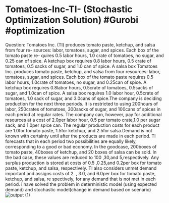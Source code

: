 # Tomatoes-Inc-TI- (Stochastic Optimization Solution) #Gurobi #optimization
Question: Tomatoes Inc. (TI) ﻿produces tomato paste, ketchup, and salsa from four re- ﻿sources: labor, tomatoes, sugar, and spices. Each box of the tomato paste re- ﻿quires 0.5 ﻿labor hours, 1.0 ﻿crate of tomatoes, no sugar, and 0.25 ﻿can of spice. A ketchup box requires 0.8 ﻿labor hours, 0.5 ﻿crate of tomatoes, 0.5 ﻿sacks of sugar, and 1.0 ﻿can of spice. A salsa box
Tomatoes Inc. ﻿produces tomato paste, ketchup, and salsa from four re﻿sources: labor, tomatoes, sugar, and spices. Each box of the tomato paste requires 0.5 ﻿labor hours, 1.0﻿crate of tomatoes, no sugar, and 0.25﻿can of spice. A ketchup box requires 0.8labor hours, 0.5﻿crate of tomatoes, 0.5sacks of sugar, and 1.0﻿can of spice. A salsa box requires 1.0 ﻿labor hour, 0.5﻿crate of tomatoes, 1.0 ﻿sack of sugar, and 3.0﻿cans of spice.The company is deciding production for the next three periods. It is restricted to using 200﻿hours of labor, 250﻿crates of tomatoes, 300sacks of sugar, and 100cans of spices in each period at regular rates. The company can, however, pay for additional resources at a cost of 2.0﻿per labor hour, 0.5 ﻿per tomato crate,1.0 ﻿per sugar sack, and 1.0﻿per spice can. The regular production costs for each product are 1.0for tomato paste, 1.5for ketchup, and 2.5for salsa.Demand is not known with certainty until after the products are made in each period. TI forecasts that in each period two possibilities are equally likely, cor﻿responding to a good or bad economy. In the goodcase, 200﻿boxes of tomato paste, 40﻿boxes of ketchup, and 20 ﻿boxes of salsa can be sold. In the bad case, these values are reduced to 100 ,30,and 5,respectively. Any surplus production is stored at costs of 0.5 ,0.25,and 0.2per box for tomato paste, ketchup, and salsa, respectively. TI also considers unmet demand important and assigns costs of 2. , 3.0, ﻿and 6.0﻿per box for tomato paste, ketchup, and salsa, re spectively, for any demand that is not met in each period.
i have solved the problem in deterministic model (using expected demand) and stochastic model(change in demand based on scenario)
![output (1)](https://github.com/user-attachments/assets/63aa6db0-1c85-4641-b531-334d61c454d9)

